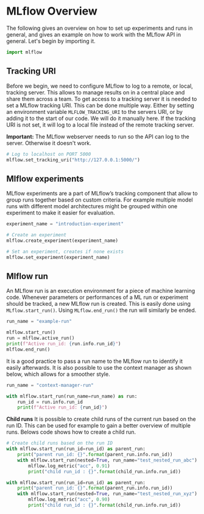 # MLflow Overview

The following gives an overview on how to set up experiments and runs in general, and gives an example on how to work with the MLflow API in general. Let's begin by importing it.

```python
import mlflow
```

## Tracking URI

Before we begin, we need to configure MLflow to log to a remote, or local, tracking server. This allows to manage results on in a central place and share them across a team. To get access to a tracking server it is needed to set a MLflow tracking URI. This can be done multiple way. Either by setting an environment variable `MLFLOW_TRACKING_URI` to the servers URI, or by adding it to the start of our code. We will do it manually here. If the tracking URI is not set, it will log to a local file instead of the remote tracking server.

**Important:** The MLflow webserver needs to run so the API can log to the server. Otherwise it doesn't work.

```python
# Log to localhost on PORT 5000
mlflow.set_tracking_uri("http://127.0.0.1:5000/")
```

## Mlflow experiments

MLflow experiments are a part of MLflow’s tracking component that allow to group runs together based on custom criteria. For example multiple model runs with different model architectures might be grouped within one experiment to make it easier for evaluation.

```python
experiment_name = "introduction-experiment"

# Create an experiment
mlflow.create_experiment(experiment_name)

# Set an experiment, creates if none exists
mlflow.set_experiment(experiment_name)
```

## Mlflow run

An MLflow run is an execution environment for a piece of machine learning code. Whenever parameters or performances of a ML run or experiment should be tracked, a new MLflow run is created. This is easily done using `MLflow.start_run()`. Using `MLflow.end_run()` the run will similarly be ended.

```python
run_name = "example-run"

mlflow.start_run()
run = mlflow.active_run()
print(f"Active run_id: {run.info.run_id}")
mlflow.end_run()
```

It is a good practice to pass a run name to the MLflow run to identify it easily afterwards. It is also possible to use the context manager as shown below, which allows for a smoother style.

```python
run_name = "context-manager-run"

with mlflow.start_run(run_name=run_name) as run:
    run_id = run.info.run_id
    print(f"Active run_id: {run_id}")
```

**Child runs**
It is possible to create child runs of the current run based on the run ID. This can be used for example to gain a better overview of multiple runs. Belows code shows how to create a child run.

```python
# Create child runs based on the run ID
with mlflow.start_run(run_id=run_id) as parent_run:
    print("parent run_id: {}".format(parent_run.info.run_id))
    with mlflow.start_run(nested=True, run_name="test_nested_run_abc") as child_run:
        mlflow.log_metric("acc", 0.91)
        print("child run_id : {}".format(child_run.info.run_id))

with mlflow.start_run(run_id=run_id) as parent_run:
    print("parent run_id: {}".format(parent_run.info.run_id))
    with mlflow.start_run(nested=True, run_name="test_nested_run_xyz") as child_run:
        mlflow.log_metric("acc", 0.90)
        print("child run_id : {}".format(child_run.info.run_id))
```
